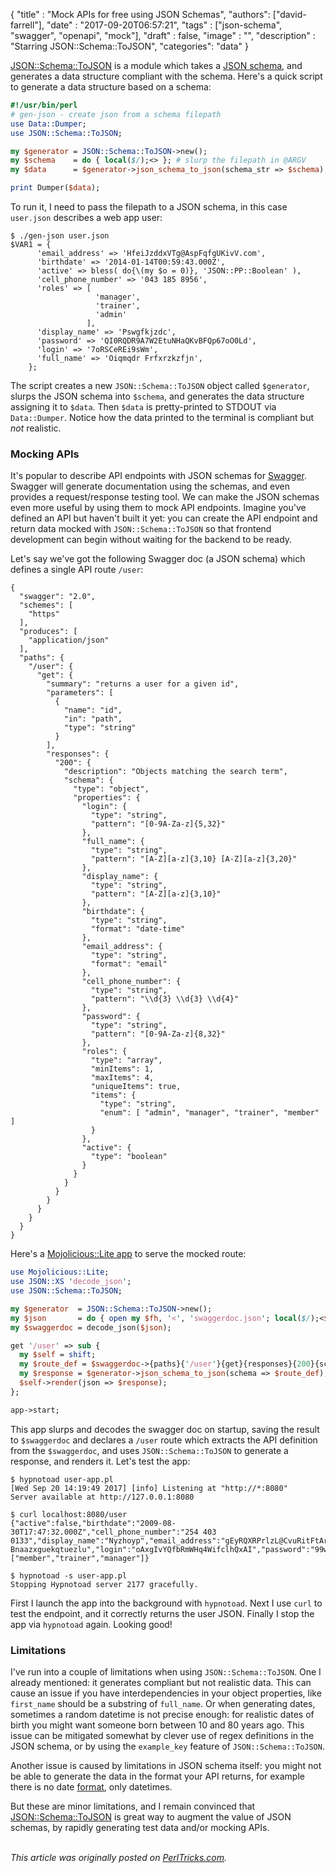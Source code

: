 
  {
    "title"  : "Mock APIs for free using JSON Schemas",
    "authors": ["david-farrell"],
    "date"   : "2017-09-20T06:57:21",
    "tags"   : ["json-schema", "swagger", "openapi", "mock"],
    "draft"  : false,
    "image"  : "",
    "description" : "Starring JSON::Schema::ToJSON",
    "categories": "data"
  }

[JSON::Schema::ToJSON](https://metacpan.org/pod/JSON::Schema::ToJSON) is a module which takes a [JSON schema](http://json-schema.org/), and generates a data structure compliant with the schema. Here's a quick script to generate a data structure based on a schema:

```perl
#!/usr/bin/perl
# gen-json - create json from a schema filepath
use Data::Dumper;
use JSON::Schema::ToJSON;

my $generator = JSON::Schema::ToJSON->new();
my $schema    = do { local($/);<> }; # slurp the filepath in @ARGV
my $data      = $generator->json_schema_to_json(schema_str => $schema);

print Dumper($data);
```

To run it, I need to pass the filepath to a JSON schema, in this case `user.json` describes a web app user:

    $ ./gen-json user.json
    $VAR1 = {
          'email_address' => 'HfeiJzddxVTg@AspFqfgUKivV.com',
          'birthdate' => '2014-01-14T00:59:43.000Z',
          'active' => bless( do{\(my $o = 0)}, 'JSON::PP::Boolean' ),
          'cell_phone_number' => '043 185 8956',
          'roles' => [
                       'manager',
                       'trainer',
                       'admin'
                     ],
          'display_name' => 'Pswgfkjzdc',
          'password' => 'QI0RQDR9A7W2EtuNHaQKvBFQp67oO0Ld',
          'login' => '7oRSCeREi9sWm',
          'full_name' => 'Oiqmqdr Frfxrzkzfjn',
        };

The script creates a new `JSON::Schema::ToJSON` object called `$generator`, slurps the JSON schema into `$schema`, and generates the data structure assigning it to `$data`. Then `$data` is pretty-printed to STDOUT via `Data::Dumper`. Notice how the data printed to the terminal is compliant but *not* realistic.

### Mocking APIs

It's popular to describe API endpoints with JSON schemas for [Swagger](https://swagger.io/). Swagger will generate documentation using the schemas, and even provides a request/response testing tool. We can make the JSON schemas even more useful by using them to mock API endpoints. Imagine you've defined an API but haven't built it yet: you can create the API endpoint and return data mocked with `JSON::Schema::ToJSON` so that frontend development can begin without waiting for the backend to be ready.

Let's say we've got the following Swagger doc (a JSON schema) which defines a single API route `/user`:

```
{
  "swagger": "2.0",
  "schemes": [
    "https"
  ],
  "produces": [
    "application/json"
  ],
  "paths": {
    "/user": {
      "get": {
        "summary": "returns a user for a given id",
        "parameters": [
          {
            "name": "id",
            "in": "path",
            "type": "string"
          }
        ],
        "responses": {
          "200": {
            "description": "Objects matching the search term",
            "schema": {
              "type": "object",
              "properties": {
                "login": {
                  "type": "string",
                  "pattern": "[0-9A-Za-z]{5,32}"
                },
                "full_name": {
                  "type": "string",
                  "pattern": "[A-Z][a-z]{3,10} [A-Z][a-z]{3,20}"
                },
                "display_name": {
                  "type": "string",
                  "pattern": "[A-Z][a-z]{3,10}"
                },
                "birthdate": {
                  "type": "string",
                  "format": "date-time"
                },
                "email_address": {
                  "type": "string",
                  "format": "email"
                },
                "cell_phone_number": {
                  "type": "string",
                  "pattern": "\\d{3} \\d{3} \\d{4}"
                },
                "password": {
                  "type": "string",
                  "pattern": "[0-9A-Za-z]{8,32}"
                },
                "roles": {
                  "type": "array",
                  "minItems": 1,
                  "maxItems": 4,
                  "uniqueItems": true,
                  "items": {
                    "type": "string",
                    "enum": [ "admin", "manager", "trainer", "member" ]
                  }
                },
                "active": {
                  "type": "boolean"
                }
              }
            }
          }
        }
      }
    }
  }
}

```

Here's a [Mojolicious::Lite app](http://mojolicious.org/perldoc/Mojolicious/Lite) to serve the mocked route:

```perl
use Mojolicious::Lite;
use JSON::XS 'decode_json';
use JSON::Schema::ToJSON;

my $generator  = JSON::Schema::ToJSON->new();
my $json       = do { open my $fh, '<', 'swaggerdoc.json'; local($/);<$fh> };
my $swaggerdoc = decode_json($json);

get '/user' => sub {
  my $self = shift;
  my $route_def = $swaggerdoc->{paths}{'/user'}{get}{responses}{200}{schema};
  my $response = $generator->json_schema_to_json(schema => $route_def);
  $self->render(json => $response);
};

app->start;
```

This app slurps and decodes the swagger doc on startup, saving the result to `$swaggerdoc` and declares a `/user` route which extracts the API definition from the `$swaggerdoc`, and uses `JSON::Schema::ToJSON` to generate a response, and renders it. Let's test the app:

```
$ hypnotoad user-app.pl
[Wed Sep 20 14:19:49 2017] [info] Listening at "http://*:8080"
Server available at http://127.0.0.1:8080

$ curl localhost:8080/user
{"active":false,"birthdate":"2009-08-30T17:47:32.000Z","cell_phone_number":"254 403 0133","display_name":"Nyzhoyp","email_address":"gEyRQXRPrlzL@CvuRitFtArXv.com","full_name":"Wmpgrd Bnaazxguekqtuezlu","login":"oAxgIvYQfbRmWHq4WifclhQxAI","password":"99wciSr8V","roles":["member","trainer","manager"]}

$ hypnotoad -s user-app.pl
Stopping Hypnotoad server 2177 gracefully.
```

First I launch the app into the background with `hypnotoad`. Next I use `curl` to test the endpoint, and it correctly returns the user JSON. Finally I stop the app via `hypnotoad` again. Looking good!

### Limitations

I've run into a couple of limitations when using `JSON::Schema::ToJSON`. One I already mentioned: it generates compliant but not realistic data. This can cause an issue if you have interdependencies in your object properties, like `first_name` should be a substring of `full_name`. Or when generating dates, sometimes a random datetime is not precise enough: for realistic dates of birth you might want someone born between 10 and 80 years ago. This issue can be mitigated somewhat by clever use of regex definitions in the JSON schema, or by using the `example_key` feature of `JSON::Schema::ToJSON`.

Another issue is caused by limitations in JSON schema itself: you might not be able to generate the data in the format your API returns, for example there is no date [format](http://json-schema.org/latest/json-schema-validation.html#rfc.section.8.3), only datetimes.

But these are minor limitations, and I remain convinced that [JSON::Schema::ToJSON](https://metacpan.org/pod/JSON::Schema::ToJSON) is great way to augment the value of JSON schemas, by rapidly generating test data and/or mocking APIs.

\
*This article was originally posted on [PerlTricks.com](http://perltricks.com).*
